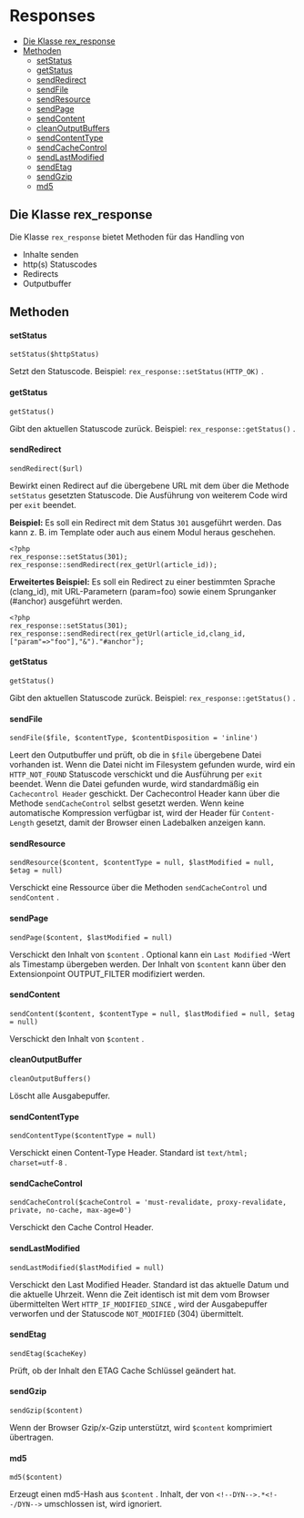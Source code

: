 # Responses

* [Die Klasse rex_response](#rex_response)
* [Methoden](#methoden)
  + [setStatus](#setstatus)
  + [getStatus](#getstatus)
  + [sendRedirect](#sendredirect)
  + [sendFile](#sendfile)
  + [sendResource](#sendresource)
  + [sendPage](#sendpage)
  + [sendContent](#sendcontent)
  + [cleanOutputBuffers](#cleanoutputbuffers)
  + [sendContentType](#sendcontenttype)
  + [sendCacheControl](#sendcachecontrol)
  + [sendLastModified](#sendlastmodified)
  + [sendEtag](#sendetag)
  + [sendGzip](#sendgzip)
  + [md5](#md5) 

<a name="rex_response"></a>

## Die Klasse rex_response

Die Klasse `rex_response` bietet Methoden für das Handling von

* Inhalte senden
* http(s) Statuscodes
* Redirects
* Outputbuffer

<a name="methoden"></a>

## Methoden

<a name="setstatus"></a>

#### setStatus

`setStatus($httpStatus)` 

Setzt den Statuscode. Beispiel: `rex_response::setStatus(HTTP_OK)` .

<a name="getstatus"></a>

#### getStatus

`getStatus()` 

Gibt den aktuellen Statuscode zurück. Beispiel: `rex_response::getStatus()` .

<a name="sendredirect"></a>

#### sendRedirect

`sendRedirect($url)` 

Bewirkt einen Redirect auf die übergebene URL mit dem über die Methode `setStatus` gesetzten Statuscode. Die Ausführung von weiterem Code wird per `exit` beendet.

**Beispiel:**
Es soll ein Redirect mit dem Status `301` ausgeführt werden. Das kann z. B. im Template oder auch aus einem Modul heraus geschehen.

    <?php
    rex_response::setStatus(301);
    rex_response::sendRedirect(rex_getUrl(article_id));

**Erweitertes Beispiel:**
Es soll ein Redirect zu einer bestimmten Sprache (clang_id), mit URL-Parametern (param=foo) sowie einem Sprunganker (#anchor) ausgeführt werden.

    <?php
    rex_response::setStatus(301);
    rex_response::sendRedirect(rex_getUrl(article_id,clang_id,["param"=>"foo"],"&")."#anchor");

<a name="getstatus"></a>

#### getStatus

`getStatus()` 

Gibt den aktuellen Statuscode zurück. Beispiel: `rex_response::getStatus()` .

<a name="sendfile"></a>

#### sendFile

`sendFile($file, $contentType, $contentDisposition = 'inline')` 

Leert den Outputbuffer und prüft, ob die in `$file` übergebene Datei vorhanden ist.
Wenn die Datei nicht im Filesystem gefunden wurde, wird ein `HTTP_NOT_FOUND` Statuscode verschickt und die Ausführung per `exit` beendet.
Wenn die Datei gefunden wurde, wird standardmäßig ein `Cachecontrol Header` geschickt. Der Cachecontrol Header kann über die Methode `sendCacheControl` selbst gesetzt werden.
Wenn keine automatische Kompression verfügbar ist, wird der Header für `Content-Length` gesetzt, damit der Browser einen Ladebalken anzeigen kann.

<a name="sendresource"></a>

#### sendResource

`sendResource($content, $contentType = null, $lastModified = null, $etag = null)` 

Verschickt eine Ressource über die Methoden `sendCacheControl` und `sendContent` .

<a name="sendpage"></a>

#### sendPage

`sendPage($content, $lastModified = null)` 

Verschickt den Inhalt von `$content` . Optional kann ein `Last Modified` -Wert als Timestamp übergeben werden. Der Inhalt von `$content` kann über den Extensionpoint OUTPUT_FILTER modifiziert werden.

<a name="sendcontent"></a>

#### sendContent

`sendContent($content, $contentType = null, $lastModified = null, $etag = null)` 

Verschickt den Inhalt von `$content` .

<a name="cleanoutputbuffer"></a>

#### cleanOutputBuffer

`cleanOutputBuffers()` 

Löscht alle Ausgabepuffer.

<a name="sendcontenttype"></a>

#### sendContentType

`sendContentType($contentType = null)` 

Verschickt einen Content-Type Header. Standard ist `text/html; charset=utf-8` .

<a name="sendcachecontrol"></a>

#### sendCacheControl

`sendCacheControl($cacheControl = 'must-revalidate, proxy-revalidate, private, no-cache, max-age=0')` 

Verschickt den Cache Control Header.

<a name="sendlastmodified"></a>

#### sendLastModified

`sendLastModified($lastModified = null)` 

Verschickt den Last Modified Header. Standard ist das aktuelle Datum und die aktuelle Uhrzeit. Wenn die Zeit identisch ist mit dem vom Browser übermittelten Wert `HTTP_IF_MODIFIED_SINCE` , wird der Ausgabepuffer verworfen und der Statuscode `NOT_MODIFIED` (304) übermittelt.

<a name="sendetag"></a>

#### sendEtag

`sendEtag($cacheKey)` 

Prüft, ob der Inhalt den ETAG Cache Schlüssel geändert hat.

<a name="sendgzip"></a>

#### sendGzip

`sendGzip($content)` 

Wenn der Browser Gzip/x-Gzip unterstützt, wird `$content` komprimiert übertragen.

<a name="md5"></a>

#### md5

`md5($content)` 

Erzeugt einen md5-Hash aus `$content` . Inhalt, der von `<!--DYN-->.*<!--/DYN-->` umschlossen ist, wird ignoriert.
